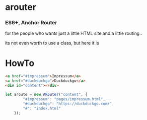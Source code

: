 # arouter
### ES6+, Anchor Router
for the people who wants just a little HTML site and a little routing..

its not even worth to use a class, but here it is


# HowTo
```html
<a href="#impressum">Impressum</a>
<a href="#duckduckgo">Duckduckgo</a>
<div id="content"></div>
```
```javascript
let aroute = new ARouter("content", {
        "#impressum": "pages/impressum.html",
        "#duckduckgo": "https://duckduckgo.com/",
        "#": "index.html"
    });
```
